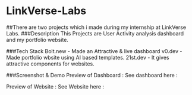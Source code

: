 # LinkVerse-Labs
##There are two projects which i made during my internship at LinkVerse Labs.
###Description
This Projects are User Activity analysis dashboard and my portfolio website.

###Tech Stack
Bolt.new - Made an Attractive & live dashboard
v0.dev - Made portfolio wbsite using AI based templates.
21st.dev - It gives attractive components for websites.

###Screenshot & Demo
Preview of Dashboard : 
See dashboard here :

Preview of Website :
See Website here :
